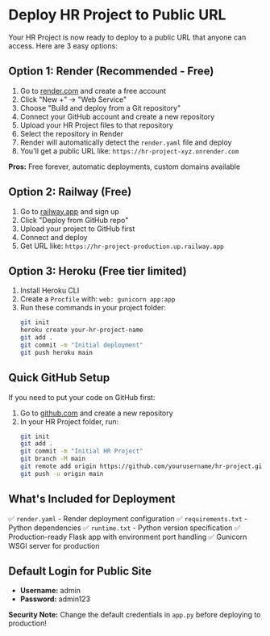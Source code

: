 # Deploy HR Project to Public URL

Your HR Project is now ready to deploy to a public URL that anyone can access. Here are 3 easy options:

## Option 1: Render (Recommended - Free)

1. Go to [render.com](https://render.com) and create a free account
2. Click "New +" → "Web Service"
3. Choose "Build and deploy from a Git repository"
4. Connect your GitHub account and create a new repository
5. Upload your HR Project files to that repository
6. Select the repository in Render
7. Render will automatically detect the `render.yaml` file and deploy
8. You'll get a public URL like: `https://hr-project-xyz.onrender.com`

**Pros:** Free forever, automatic deployments, custom domains available

## Option 2: Railway (Free)

1. Go to [railway.app](https://railway.app) and sign up
2. Click "Deploy from GitHub repo"
3. Upload your project to GitHub first
4. Connect and deploy
5. Get URL like: `https://hr-project-production.up.railway.app`

## Option 3: Heroku (Free tier limited)

1. Install Heroku CLI
2. Create a `Procfile` with: `web: gunicorn app:app`
3. Run these commands in your project folder:
   ```bash
   git init
   heroku create your-hr-project-name
   git add .
   git commit -m "Initial deployment"
   git push heroku main
   ```

## Quick GitHub Setup

If you need to put your code on GitHub first:

1. Go to [github.com](https://github.com) and create a new repository
2. In your HR Project folder, run:
   ```bash
   git init
   git add .
   git commit -m "Initial HR Project"
   git branch -M main
   git remote add origin https://github.com/yourusername/hr-project.git
   git push -u origin main
   ```

## What's Included for Deployment

✅ `render.yaml` - Render deployment configuration
✅ `requirements.txt` - Python dependencies
✅ `runtime.txt` - Python version specification
✅ Production-ready Flask app with environment port handling
✅ Gunicorn WSGI server for production

## Default Login for Public Site
- **Username:** admin
- **Password:** admin123

**Security Note:** Change the default credentials in `app.py` before deploying to production!